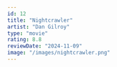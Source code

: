 ```yaml
---
id: 12
title: "Nightcrawler"
artist: "Dan Gilroy"
type: "movie"
rating: 8.8
reviewDate: "2024-11-09"
image: "/images/nightcrawler.png"
---
```


